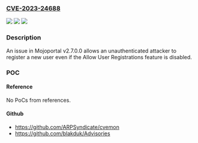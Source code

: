 ### [CVE-2023-24688](https://cve.mitre.org/cgi-bin/cvename.cgi?name=CVE-2023-24688)
![](https://img.shields.io/static/v1?label=Product&message=n%2Fa&color=blue)
![](https://img.shields.io/static/v1?label=Version&message=n%2Fa&color=blue)
![](https://img.shields.io/static/v1?label=Vulnerability&message=n%2Fa&color=brighgreen)

### Description

An issue in Mojoportal v2.7.0.0 allows an unauthenticated attacker to register a new user even if the Allow User Registrations feature is disabled.

### POC

#### Reference
No PoCs from references.

#### Github
- https://github.com/ARPSyndicate/cvemon
- https://github.com/blakduk/Advisories

